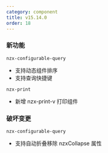 ```yaml
---
category: component
title: v15.14.0
order: 18
---
```


### 新功能

`nzx-configurable-query`

- 支持动态组件排序
- 支持查询快捷键

`nzx-print`

- 新增 nzx-print-v 打印组件

### 破坏变更

`nzx-configurable-query`

- 支持自动折叠移除 nzxCollapse 属性

